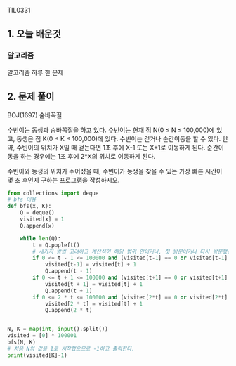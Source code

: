 TIL0331

## 1. 오늘 배운것

### 알고리즘



알고리즘 하루 한 문제

## 2. 문제 풀이

BOJ(1697) 숨바꼭질

수빈이는 동생과 숨바꼭질을 하고 있다. 수빈이는 현재 점 N(0 ≤ N ≤ 100,000)에 있고, 동생은 점 K(0 ≤ K ≤ 100,000)에 있다. 수빈이는 걷거나 순간이동을 할 수 있다. 만약, 수빈이의 위치가 X일 때 걷는다면 1초 후에 X-1 또는 X+1로 이동하게 된다. 순간이동을 하는 경우에는 1초 후에 2*X의 위치로 이동하게 된다.

수빈이와 동생의 위치가 주어졌을 때, 수빈이가 동생을 찾을 수 있는 가장 빠른 시간이 몇 초 후인지 구하는 프로그램을 작성하시오.

``````python
from collections import deque
# bfs 이용
def bfs(x, K):
    Q = deque()
    visited[x] = 1
    Q.append(x)

    while len(Q):
        t = Q.popleft()
        # 세가지 방법 고려하고 계산식이 해당 범위 안이거나, 첫 방문이거나 다시 방문했을때 카운트 숫자가 작다면 바꾸기
        if 0 <= t - 1 <= 100000 and (visited[t-1] == 0 or visited[t-1] > visited[t]+1):
            visited[t-1] = visited[t] + 1
            Q.append(t - 1)
        if 0 <= t + 1 <= 100000 and (visited[t+1] == 0 or visited[t+1] > visited[t]+1):
            visited[t + 1] = visited[t] + 1
            Q.append(t + 1)
        if 0 <= 2 * t <= 100000 and (visited[2*t] == 0 or visited[2*t] > visited[t]+1):
            visited[2 * t] = visited[t] + 1
            Q.append(2 * t)


N, K = map(int, input().split())
visited = [0] * 100001
bfs(N, K)
# 처음 N의 값을 1로 시작했으므로 -1하고 출력한다.
print(visited[K]-1)
``````



